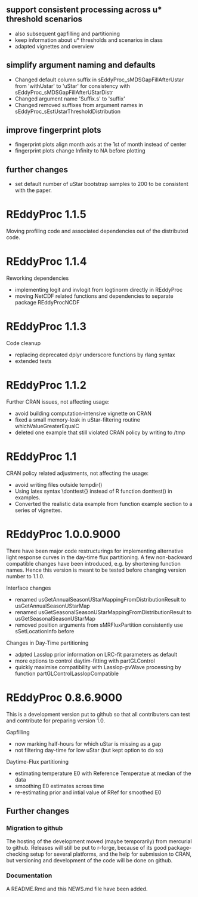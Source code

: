 
## support consistent processing across u* threshold scenarios 

- also subsequent gapfilling and partitioning
- keep information about u* thresholds and scenarios in class
- adapted vignettes and overview

## simplify argument naming and defaults

- Changed default column suffix in sEddyProc_sMDSGapFillAfterUstar from 
'withUstar' to 'uStar' for consistency with sEddyProc_sMDSGapFillAfterUStarDistr
- Changed argument name 'Suffix.s' to 'suffix'
- Changed removed suffixes from argument names in 
  sEddyProc_sEstUstarThresholdDistribution

## improve fingerprint plots

- fingerprint plots align month axis at the 1st of month instead of center
- fingerprint plots change Infinity to NA before plotting

## further changes

- set default number of uStar bootstrap samples 
  to 200 to be consistent with the paper.

# REddyProc 1.1.5

Moving profiling code and associated dependencies out of the distributed code.

# REddyProc 1.1.4

Reworking dependencies

- implementing logit and invlogit from logtinorm directly in REddyProc
- moving NetCDF related functions and dependencies to separate package REddyProcNCDF

# REddyProc 1.1.3

Code cleanup

- replacing deprecated dplyr underscore functions by rlang syntax
- extended tests

# REddyProc 1.1.2

Further CRAN issues, not affecting usage:

- avoid building computation-intensive vignette on CRAN
- fixed a small memory-leak in uStar-filtering routine whichValueGreaterEqualC
- deleted one example that still violated CRAN policy by writing to /tmp


# REddyProc 1.1

CRAN policy related adjustments, not affecting the usage:

- avoid writing files outside tempdir()
- Using latex syntax \donttest{} instead of R function donttest() in examples.
- Converted the realistic data example from function example section 
  to a series of vignettes.


# REddyProc 1.0.0.9000 

There have been major code restructurings for implementing alternative light response curves in the day-time flux partitioning. 
A few non-backward compatible changes have been introduced, e.g. by shortening function names. Hence this version is meant to be tested before changing version number to 1.1.0. 

Interface changes

- renamed usGetAnnualSeasonUStarMappingFromDistributionResult to usGetAnnualSeasonUStarMap
- renamed usGetSeasonalSeasonUStarMappingFromDistributionResult to usGetSeasonalSeasonUStarMap
- removed position arguments from sMRFluxPartition
  consistently use sSetLocationInfo before
  
Changes in Day-Time partitioning

- adpted Lasslop prior information on LRC-fit parameters as default
- more options to control daytim-fitting with partGLControl
- quickly maximise compatibility with Lasslop-pvWave processing by function
  partGLControlLasslopCompatible

# REddyProc 0.8.6.9000

This is a development version put to github so that all contributers can test and contribute for preparing version 1.0.

Gapfilling
- now marking half-hours for which uStar is missing as a gap
- not filtering day-time for low uStar (but kept option to do so)

Daytime-Flux partitioning
- estimating temperature E0 with Reference Temperatue at median of the data
- smoothing E0 estimates across time 
- re-estimating prior and intial value of RRef for smoothed E0

## Further changes

### Migration to github

The hosting of the development moved (maybe temporarily) from mercurial to github. Releases will still be put to r-forge, because of its good package-checking setup for several platforms, and the help for submission to CRAN, but versioning and development of the code will be done on github. 

### Documentation

A README.Rmd and this NEWS.md file have been added.
 
